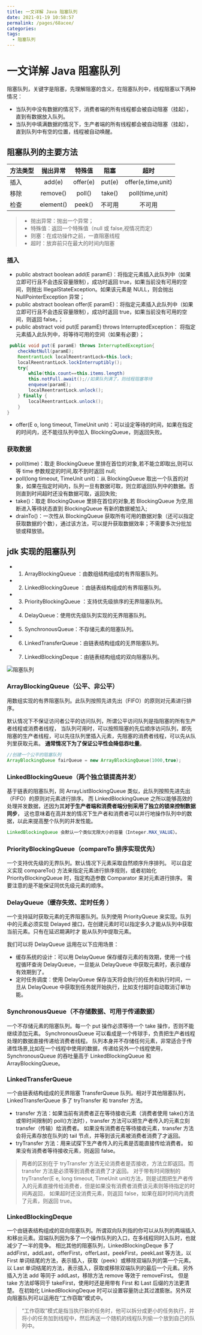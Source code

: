 ```yaml
---
title: 一文详解 Java 阻塞队列
date: 2021-01-19 10:58:57
permalink: /pages/68acee/
categories:
tags:
  - 阻塞队列
---
```


# 一文详解 Java 阻塞队列

阻塞队列，关键字是阻塞，先理解阻塞的含义，在阻塞队列中，线程阻塞以下两种情况：
   
<!-- more -->

- 当队列中没有数据的情况下，消费者端的所有线程都会被自动阻塞（挂起），直到有数据放入队列。
- 当队列中填满数据的情况下，生产者端的所有线程都会被自动阻塞（挂起），直到队列中有空的位置，线程被自动唤醒。

## 阻塞队列的主要方法

| 方法类型 |抛出异常|特殊值|阻塞|超时|
| :-----| :----: | :----: | :----: | :----: |
| 插入 | add(e) | offer(e) | put(e) | offer(e,time,unit) |
| 移除| remove() | poll() |take() | poll(time,unit) |
| 检查 | element() | peek() | 不可用 | 不可用 |

>- 抛出异常：抛出一个异常；
>- 特殊值：返回一个特殊值（null 或 false,视情况而定）
>- 则塞：在成功操作之前，一直阻塞线程
>- 超时：放弃前只在最大的时间内阻塞

### 插入

- public abstract boolean add(E paramE)：将指定元素插入此队列中（如果立即可行且不会违反容量限制），成功时返回 true，如果当前没有可用的空间，则抛出 IllegalStateException。如果该元素是 NULL，则会抛出 NullPointerException 异常；
- public abstract boolean offer(E paramE)：将指定元素插入此队列中（如果立即可行且不会违反容量限制），成功时返回 true，如果当前没有可用的空间，则返回 false。；
- public abstract void put(E paramE) throws InterruptedException： 将指定元素插入此队列中，将等待可用的空间（如果有必要）；
```java
 public void put(E paramE) throws InterruptedException{
    checkNotNull(paramE);
    ReentrantLock localReentrantLock=this.lock;
    localReentrantLock.lockInterruptibly();
    try{
        while(this.count==this.items.length)
        this.notFull.await();//如果队列满了，则线程阻塞等待
        enqueue(paramE);
        localReentrantLock.unlock();
    } finally {
        localReentrantLock.unlock();
    }
}

```
- offer(E o, long timeout, TimeUnit unit)：可以设定等待的时间，如果在指定的时间内，还不能往队列中加入 BlockingQueue，则返回失败。


### 获取数据

- poll(time)：取走 BlockingQueue 里排在首位的对象,若不能立即取出,则可以等 time 参数规定的时间,取不到时返回 null;
- poll(long timeout, TimeUnit unit)：从 BlockingQueue 取出一个队首的对象，如果在指定时间内，队列一旦有数据可取，则立即返回队列中的数据。否则直到时间超时还没有数据可取，返回失败;
- take()：取走 BlockingQueue 里排在首位的对象,若 BlockingQueue 为空,阻断进入等待状态直到 BlockingQueue 有新的数据被加入;
- drainTo()：一次性从 BlockingQueue 获取所有可用的数据对象（还可以指定获取数据的个数），通过该方法，可以提升获取数据效率；不需要多次分批加锁或释放锁。

## jdk 实现的阻塞队列
- 1. ArrayBlockingQueue ：由数组结构组成的有界阻塞队列。
- 2. LinkedBlockingQueue ：由链表结构组成的有界阻塞队列。
- 3. PriorityBlockingQueue ：支持优先级排序的无界阻塞队列。
- 4. DelayQueue：使用优先级队列实现的无界阻塞队列。
- 5. SynchronousQueue：不存储元素的阻塞队列。
- 6. LinkedTransferQueue：由链表结构组成的无界阻塞队列。
- 7. LinkedBlockingDeque：由链表结构组成的双向阻塞队列。

![阻塞队列](https://cdn.jsdelivr.net/gh/yxw839841231/images/studying-icu/20210119115442.png)

###  ArrayBlockingQueue（公平、非公平）
用数组实现的有界阻塞队列。此队列按照先进先出（FIFO）的原则对元素进行排序。

默认情况下不保证访问者公平的访问队列，所谓公平访问队列是指阻塞的所有生产者线程或消费者线程，
当队列可用时，可以按照阻塞的先后顺序访问队列，即先阻塞的生产者线程，可以先往队列里插入元素，先阻塞的消费者线程，可以先从队列里获取元素。
**通常情况下为了保证公平性会降低吞吐量**。
```java
//创建一个公平的阻塞队列
ArrayBlockingQueue fairQueue = new ArrayBlockingQueue(1000,true);
```

### LinkedBlockingQueue（两个独立锁提高并发）
基于链表的阻塞队列，同 ArrayListBlockingQueue 类似，此队列按照先进先出（FIFO）的原则对元素进行排序。
而 LinkedBlockingQueue 之所以能够高效的处理并发数据，还因为其**对于生产者端和消费者端分别采用了独立的锁来控制数据同步**，
这也意味着在高并发的情况下生产者和消费者可以并行地操作队列中的数据，以此来提高整个队列的并发性能。
```java
LinkedBlockingQueue 会默认一个类似无限大小的容量（Integer.MAX_VALUE）。
```

###  PriorityBlockingQueue（compareTo 排序实现优先）
一个支持优先级的无界队列。默认情况下元素采取自然顺序升序排列。
可以自定义实现 compareTo() 方法来指定元素进行排序规则，或者初始化 PriorityBlockingQueue 时，指定构造参数 Comparator 来对元素进行排序。
需要注意的是不能保证同优先级元素的顺序。

### DelayQueue（缓存失效、定时任务 ）
一个支持延时获取元素的无界阻塞队列。队列使用 PriorityQueue 来实现。队列中的元素必须实现 Delayed 接口，在创建元素时可以指定多久才能从队列中获取当前元素。只有在延迟期满时才
能从队列中提取元素。

我们可以将 DelayQueue 运用在以下应用场景：
- 缓存系统的设计：可以用 DelayQueue 保存缓存元素的有效期，使用一个线程循环查询 DelayQueue，一旦能从 DelayQueue 中获取元素时，表示缓存有效期到了。
- 定时任务调度：使用 DelayQueue 保存当天将会执行的任务和执行时间，一旦从 DelayQueue 中获取到任务就开始执行，比如支付超时自动取消订单功能。

### SynchronousQueue（不存储数据、可用于传递数据）
一个不存储元素的阻塞队列。每一个 put 操作必须等待一个 take 操作，否则不能继续添加元素。
SynchronousQueue 可以看成是一个传球手，负责把生产者线程处理的数据直接传递给消费者线程。
队列本身并不存储任何元素，非常适合于传递性场景,比如在一个线程中使用的数据，传递给另外一个线程使用，SynchronousQueue 的吞吐量高于 LinkedBlockingQueue 和 ArrayBlockingQueue。

### LinkedTransferQueue
一个由链表结构组成的无界阻塞 TransferQueue 队列。相对于其他阻塞队列，LinkedTransferQueue 多了 tryTransfer 和 transfer 方法。
- transfer 方法：如果当前有消费者正在等待接收元素（消费者使用 take()方法或带时间限制的 poll()方法时），transfer 方法可以把生产者传入的元素立刻 transfer（传输）给消费者。
  如果没有消费者在等待接收元素，transfer 方法会将元素存放在队列的 tail 节点，并等到该元素被消费者消费了才返回。
- tryTransfer 方法：用来试探下生产者传入的元素是否能直接传给消费者。
  如果没有消费者等待接收元素，则返回 false。
  
>两者的区别在于 tryTransfer 方法无论消费者是否接收，方法立即返回。而 transfer 方法是必须等到消费者消费了才返回。
  对于带有时间限制的 tryTransfer(E e, long timeout, TimeUnit unit)方法，则是试图把生产者传入的元素直接传给消费者，但是如果没有消费者消费该元素则等待指定的时间再返回，
  如果超时还没消费元素，则返回 false，如果在超时时间内消费了元素，则返回 true。

### LinkedBlockingDeque
一个由链表结构组成的双向阻塞队列。所谓双向队列指的你可以从队列的两端插入和移出元素。双端队列因为多了一个操作队列的入口，在多线程同时入队时，也就减少了一半的竞争。
相比其他的阻塞队列，LinkedBlockingDeque 多了 addFirst，addLast，offerFirst，offerLast，peekFirst，peekLast 等方法，以 First 单词结尾的方法，表示插入，获取（peek）或移除双端队列的第一个元素。
以 Last 单词结尾的方法，表示插入，获取或移除双端队列的最后一个元素。另外插入方法 add 等同于 addLast，移除方法 remove 等效于 removeFirst。
但是 take 方法却等同于 takeFirst，使用时还是用带有 First 和 Last 后缀的方法更清楚。
在初始化 LinkedBlockingDeque 时可以设置容量防止其过渡膨胀。另外双向阻塞队列可以运用在“工作窃取”模式中。

>“工作窃取”模式是指当执行新的任务时，他可以拆分成更小的任务执行，并将小的任务加到线程中，然后再送一个随机的线程队列偷一个放到自己的队列中。


<Vssue  />
